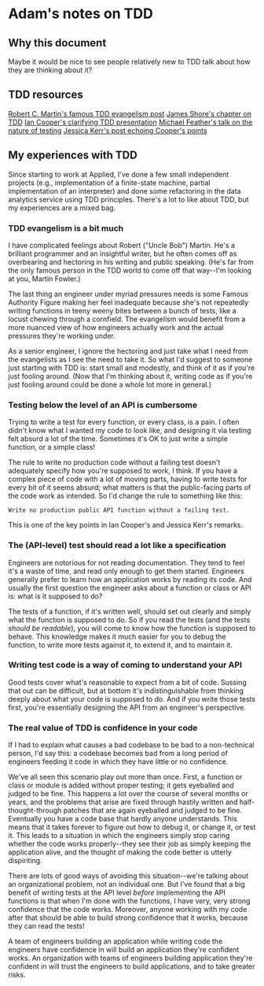 # Adam's notes on TDD

## Why this document

Maybe it would be nice to see people relatively new to TDD talk about how they
are thinking about it?

## TDD resources

[Robert C. Martin's famous TDD evangelism
post](http://butunclebob.com/ArticleS.UncleBob.TheThreeRulesOfTdd)
[James Shore's chapter on
TDD](https://www.jamesshore.com/Agile-Book/test_driven_development.html)
[Ian Cooper's clarifying TDD presentation](https://dave.cheney.net/2018/10/15/internets-of-interest-7-ian-cooper-on-test-driven-development)
[Michael Feather's talk on the nature of
testing](https://www.youtube.com/watch?v=gmasnR_Cml0)
[Jessica Kerr's post echoing Cooper's points](https://blog.jessitron.com/2014/09/04/tdd-is-dead-long-live-tdd/)

## My experiences with TDD

Since starting to work at Applied, I've done a few small independent projects 
(e.g., implementation of a finite-state machine, partial implementation of an
interpreter) and done some refactoring in the data analytics service using TDD
principles. There's a lot to like about TDD, but my experiences are a mixed bag.

### TDD evangelism is a bit much

I have complicated feelings about Robert ("Uncle Bob") Martin. He's a brilliant
programmer and an insightful writer, but he often comes off as overbearing and
hectoring in his writing and public speaking. (He's far from the only famous
person in the TDD world to come off that way--I'm looking at you, Martin
Fowler.)

The last thing an engineer under myriad pressures needs is some Famous Authority
Figure making her feel inadequate because she's not repeatedly writing functions
in teeny weeny bites between a bunch of tests, like a locust chewing through a
cornfield. The evangelism would benefit from a more nuanced view of how
engineers actually work and the actual pressures they're working under.

As a senior engineer, I ignore the hectoring and just take what I need from the
evangelists as I see the need to take it. So what I'd suggest to someone just
starting with TDD is: start small and modestly, and think of it as if you're
just fooling around. (Now that I'm thinking about it, writing code as if you're
just fooling around could be done a whole lot more in general.)

### Testing below the level of an API is cumbersome

Trying to write a test for every function, or every class, is a pain. I often
didn't know what I wanted my code to look like, and designing it via testing
felt absurd a lot of the time. Sometimes it's OK to just write a simple
function, or a simple class!

The rule to write no production code without a failing test doesn't adequately
specify how you're supposed to work, I think. If you have a complex piece of
code with a lot of moving parts, having to write tests for every bit of it seems
absurd; what matters is that the public-facing parts of the code work as
intended. So I'd change the rule to something like this:
```
Write no production public API function without a failing test.
```
This is one of the key points in Ian Cooper's and Jessica Kerr's remarks.

### The (API-level) test should read a lot like a specification

Engineers are notorious for not reading documentation. They tend to feel it's a
waste of time, and read only enough to get them started. Engineers generally
prefer to learn how an application works by reading its code. And usually the
first question the engineer asks about a function or class or API is: what is it
supposed to do?

The tests of a function, if it's written well, should set out clearly and simply
what the function is supposed to do. So if you read the tests (and the tests
_should be readable_), you will come to know how the function is supposed to
behave. This knowledge makes it much easier for you to debug the function, to
write more tests against it, to extend it, and to maintain it.

### Writing test code is a way of coming to understand your API

Good tests cover what's reasonable to expect from a bit of code. Sussing that
out can be difficult, but at bottom it's indistinguishable from thinking deeply
about what your code is supposed to do. And if you write those tests first,
you're essentially designing the API from an engineer's perspective.

### The real value of TDD is confidence in your code

If I had to explain what causes a bad codebase to be bad to a non-technical
person, I'd say this: a codebase becomes bad from a long period of engineers
feeding it code in which they have little or no confidence.

We've all seen this scenario play out more than once. First, a function or class
or module is added without proper testing; it gets eyeballed and judged to be
fine. This happens a lot over the course of several months or years, and the
problems that arise are fixed through hastily written and half-thought-through
patches that are again eyeballed and judged to be fine.  Eventually you have a
code base that hardly anyone understands. This means that it takes forever to
figure out how to debug it, or change it, or test it. This leads to a situation
in which the engineers simply stop caring whether the code works properly--they
see their job as simply keeping the application alive, and the thought of making
the code better is utterly dispiriting.

There are lots of good ways of avoiding this situation--we're talking about an
organizational problem, not an individual one. But I've found that a big benefit
of writing tests at the API level _before_ implementing the API functions is
that when I'm done with the functions, I have very, very strong confidence that
the code works. Moreover, anyone working with my code after that should be able
to build strong confidence that it works, because they can read the tests!

A team of engineers building an application while writing code the engineers
have confidence in will build an application they're confident works. An
organization with teams of engineers building application they're confident in
will trust the engineers to build applications, and to take greater risks.
